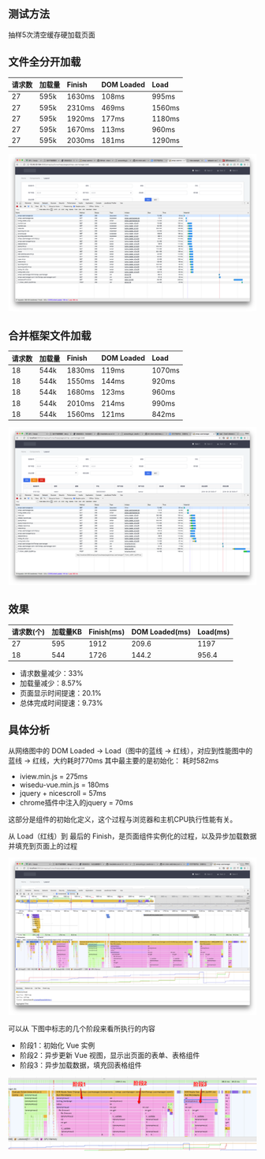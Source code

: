 ## 测试方法

抽样5次清空缓存硬加载页面

## 文件全分开加载

| 请求数 | 加载量 | Finish | DOM Loaded | Load |
| :--- | :--- | :--- | :--- | :--- |
| 27 | 595k | 1630ms | 108ms | 995ms |
| 27 | 595k | 2310ms | 469ms | 1560ms |
| 27 | 595k | 1920ms | 177ms | 1180ms |
| 27 | 595k | 1670ms | 113ms | 960ms |
| 27 | 595k | 2030ms | 181ms | 1290ms |

![文件全分开加载](./网络请求优化对比/文件全分开加载.png)

## 合并框架文件加载

| 请求数 | 加载量 | Finish | DOM Loaded | Load |
| :--- | :--- | :--- | :--- | :--- |
| 18 | 544k | 1830ms | 119ms | 1070ms |
| 18 | 544k | 1550ms | 144ms | 920ms |
| 18 | 544k | 1680ms | 123ms | 960ms |
| 18 | 544k | 2010ms | 214ms | 990ms |
| 18 | 544k | 1560ms | 121ms | 842ms |

![合并框架文件加载](./网络请求优化对比/合并框架文件加载.png)

## 效果

| 请求数(个) | 加载量KB | Finish(ms) | DOM Loaded(ms) | Load(ms) |
| :--- | :--- | :--- | :--- | :--- |
| 27 | 595 | 1912 | 209.6 | 1197 |
| 18 | 544 | 1726 | 144.2 | 956.4 |

* 请求数量减少：33%
* 加载量减少：8.57%
* 页面显示时间提速：20.1%
* 总体完成时间提速：9.73%


## 具体分析

从网络图中的 DOM Loaded -> Load（图中的蓝线 -> 红线），对应到性能图中的 蓝线 -> 红线，大约耗时770ms
其中最主要的是初始化： 耗时582ms
* iview.min.js = 275ms
* wisedu-vue.min.js = 180ms
* jquery + nicescroll = 57ms
* chrome插件中注入的jquery = 70ms


这部分是组件的初始化定义，这个过程与浏览器和主机CPU执行性能有关。

从 Load（红线）到 最后的 Finish，是页面组件实例化的过程，以及异步加载数据并填充到页面上的过程

![性能详细分析](./网络请求优化对比/性能详细分析.png)

可以从 下图中标志的几个阶段来看所执行的内容
* 阶段1：初始化 Vue 实例
* 阶段2：异步更新 Vue 视图，显示出页面的表单、表格组件
* 阶段3：异步加载数据，填充回表格组件

![页面初始化](./网络请求优化对比/页面初始化.png)

